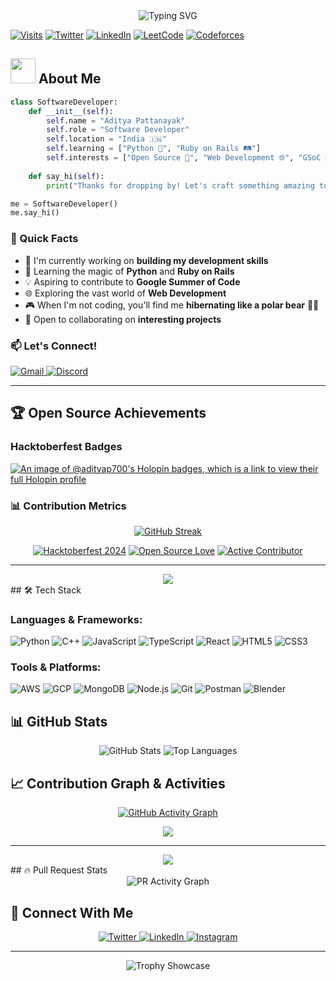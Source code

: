 <div align="center">
  <img src="https://readme-typing-svg.herokuapp.com?font=Fira+Code&duration=3000&pause=1000&center=true&vCenter=true&multiline=true&width=435&height=100&lines=Hi+%F0%9F%91%8B%2C+I'm+AdityaP700;A+Passionate+Software+Developer;From+India+%F0%9F%87%AE%F0%9F%87%B3" alt="Typing SVG">
</div>

[![Visits](https://komarev.com/ghpvc/?username=adityap700&label=Profile%20views&color=0e75b6&style=flat)](https://github.com/AdityaP700)
[![Twitter](https://img.shields.io/twitter/follow/adityapat_?style=social)](https://twitter.com/adityapat_)
[![LinkedIn](https://img.shields.io/badge/LinkedIn-Connect-blue)](https://www.linkedin.com/in/aditya-pattanayak-6b303b267)
[![LeetCode](https://img.shields.io/badge/LeetCode-Profile-orange)](https://leetcode.com/u/aditya_texz/)
[![Codeforces](https://img.shields.io/badge/Codeforces-Profile-blue)](https://codeforces.com/profile/Adi_texg)

## <img src="https://media.giphy.com/media/WUlplcMpOCEmTGBtBW/giphy.gif" width="40"> About Me

```python
class SoftwareDeveloper:
    def __init__(self):
        self.name = "Aditya Pattanayak"
        self.role = "Software Developer"
        self.location = "India 🇮🇳"
        self.learning = ["Python 🐍", "Ruby on Rails 🛤️"]
        self.interests = ["Open Source 🌟", "Web Development 🌐", "GSoC 🚀"]
    
    def say_hi(self):
        print("Thanks for dropping by! Let's craft something amazing together!")

me = SoftwareDeveloper()
me.say_hi()
```

### 🎯 Quick Facts

- 🔭 I'm currently working on **building my development skills**
- 🌱 Learning the magic of **Python** and **Ruby on Rails** 
- 💡 Aspiring to contribute to **Google Summer of Code**
- 🌐 Exploring the vast world of **Web Development**
- 🎮 When I'm not coding, you'll find me **hibernating like a polar bear** 🐻‍❄️
- 🤝 Open to collaborating on **interesting projects**

### 📫 Let's Connect!

<p>
  <a href="mailto:adityaa32078@gmail.com">
    <img src="https://img.shields.io/badge/Gmail-D14836?style=for-the-badge&logo=gmail&logoColor=white" alt="Gmail"/>
  </a>
  <a href="https://discord.com/users/aditya0077060">
    <img src="https://img.shields.io/badge/Discord-7289DA?style=for-the-badge&logo=discord&logoColor=white" alt="Discord"/>
  </a>
</p>

---
## 🏆 Open Source Achievements

### Hacktoberfest Badges

[![An image of @adityap700's Holopin badges, which is a link to view their full Holopin profile](https://holopin.me/adityap700)](https://holopin.io/@adityap700)



### 📊 Contribution Metrics
<div align="center">
  
  [![GitHub Streak](https://github-readme-streak-stats.herokuapp.com?user=adityap700&theme=radical&hide_border=true&date_format=M%20j%5B%2C%20Y%5D)](https://git.io/streak-stats)


  [![Hacktoberfest 2024](https://img.shields.io/badge/Hacktoberfest-2024-orange?style=for-the-badge&logo=digitalocean)](https://hacktoberfest.com/)
  [![Open Source Love](https://img.shields.io/badge/Open%20Source-%E2%9D%A4-red?style=for-the-badge&logo=open-source-initiative)](https://github.com/adityap700)
  [![Active Contributor](https://img.shields.io/badge/Active-Contributor-brightgreen?style=for-the-badge&logo=github)](https://github.com/adityap700)
  
</div>

---

<div align="center">
  <img src="https://raw.githubusercontent.com/Trilokia/Trilokia/379277808c61ef204768a61bbc5d25bc7798ccf1/bottom_header.svg" />
</div>
## 🛠️ Tech Stack

### Languages & Frameworks:
![Python](https://img.shields.io/badge/Python-3776AB?style=for-the-badge&logo=python&logoColor=white)
![C++](https://img.shields.io/badge/C++-00599C?style=for-the-badge&logo=c%2B%2B&logoColor=white)
![JavaScript](https://img.shields.io/badge/JavaScript-F7DF1E?style=for-the-badge&logo=javascript&logoColor=black)
![TypeScript](https://img.shields.io/badge/TypeScript-3178C6?style=for-the-badge&logo=typescript&logoColor=white)
![React](https://img.shields.io/badge/React-61DAFB?style=for-the-badge&logo=react&logoColor=black)
![HTML5](https://img.shields.io/badge/HTML5-E34F26?style=for-the-badge&logo=html5&logoColor=white)
![CSS3](https://img.shields.io/badge/CSS3-1572B6?style=for-the-badge&logo=css3&logoColor=white)

### Tools & Platforms:
![AWS](https://img.shields.io/badge/AWS-232F3E?style=for-the-badge&logo=amazon-aws&logoColor=white)
![GCP](https://img.shields.io/badge/GCP-4285F4?style=for-the-badge&logo=google-cloud&logoColor=white)
![MongoDB](https://img.shields.io/badge/MongoDB-47A248?style=for-the-badge&logo=mongodb&logoColor=white)
![Node.js](https://img.shields.io/badge/Node.js-339933?style=for-the-badge&logo=node.js&logoColor=white)
![Git](https://img.shields.io/badge/Git-F05032?style=for-the-badge&logo=git&logoColor=white)
![Postman](https://img.shields.io/badge/Postman-FF6C37?style=for-the-badge&logo=postman&logoColor=white)
![Blender](https://img.shields.io/badge/Blender-F5792A?style=for-the-badge&logo=blender&logoColor=white)

## 📊 GitHub Stats

<div align="center">
  <img src="https://github-readme-stats.vercel.app/api?username=adityap700&show_icons=true&theme=radical" alt="GitHub Stats" />
  <img src="https://github-readme-stats.vercel.app/api/top-langs/?username=adityap700&layout=compact&theme=radical" alt="Top Languages" />
</div>

## 📈 Contribution Graph & Activities

<div align="center">

[![GitHub Activity Graph](https://github-readme-activity-graph.vercel.app/graph?username=adityap700&theme=tokyo-night&hide_border=true&area=true)](https://github.com/ashutosh00710/github-readme-activity-graph)

<img src="https://raw.githubusercontent.com/Trilokia/Trilokia/379277808c61ef204768a61bbc5d25bc7798ccf1/bottom_header.svg" />


</div>

---

<div align="center">
  <img src="https://quotes-github-readme.vercel.app/api?type=horizontal&theme=tokyonight" />
</div>
## 🔥 Pull Request Stats

<div align="center">
  <img src="https://github-profile-summary-cards.vercel.app/api/cards/productive-time?username=adityap700&theme=radical" alt="PR Activity Graph" />
</div>

## 🤝 Connect With Me

<p align="center">
  <a href="https://twitter.com/adityapat_" target="_blank">
    <img src="https://img.shields.io/badge/Twitter-1DA1F2?style=for-the-badge&logo=twitter&logoColor=white" alt="Twitter" />
  </a>
  <a href="https://www.linkedin.com/in/aditya-pattanayak-6b303b267" target="_blank">
    <img src="https://img.shields.io/badge/LinkedIn-0077B5?style=for-the-badge&logo=linkedin&logoColor=white" alt="LinkedIn" />
  </a>
  <a href="https://www.instagram.com/despicable.aditya____/" target="_blank">
    <img src="https://img.shields.io/badge/Instagram-E4405F?style=for-the-badge&logo=instagram&logoColor=white" alt="Instagram" />
  </a>
</p>

---

<div align="center">
  <img src="https://github-profile-trophy.vercel.app/?username=adityap700&theme=radical&row=1" alt="Trophy Showcase" />
</div>
